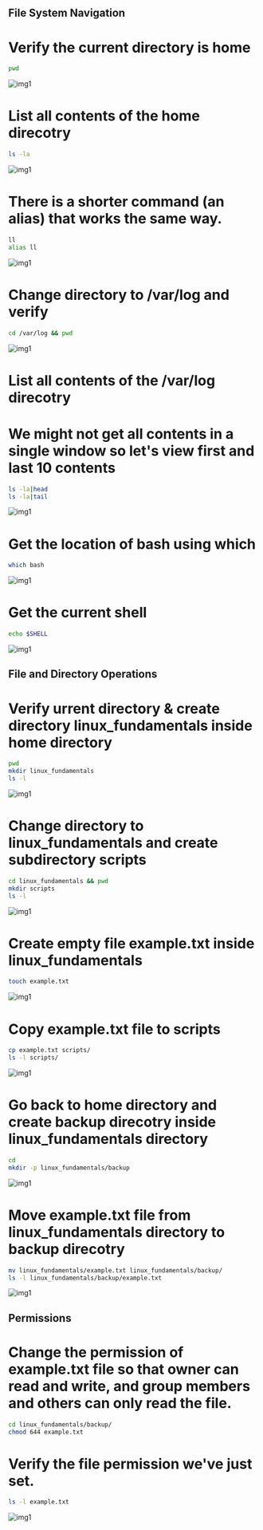 ## File System Navigation

# Verify the current directory is home

```bash
pwd
```
![img1](/assignment02_images/A2S1.png)

# List all contents of the home direcotry

```bash
ls -la
```
![img1](/assignment02_images/A2S2.png)

# There is a shorter command (an alias) that works the same way. 

```bash
ll
alias ll
```
![img1](/assignment02_images/A2S3.png)

# Change directory to /var/log and verify

```bash
cd /var/log && pwd
```
![img1](/assignment02_images/A2S3.png)

# List all contents of the /var/log direcotry 
# We might not get all contents in a single window so let's view first and last 10 contents

```bash
ls -la|head
ls -la|tail
```
![img1](/assignment02_images/A2S4.png)

# Get the location of bash using which

```bash
which bash
```
![img1](/assignment02_images/A2S5.png)

# Get the current shell

```bash
echo $SHELL
```

![img1](/assignment02_images/A2S6.png)

## File and Directory Operations

# Verify urrent directory & create directory linux_fundamentals inside home directory

```bash
pwd
mkdir linux_fundamentals
ls -l
```
![img1](/assignment02_images/A2S7.png)

# Change directory to linux_fundamentals and create subdirectory scripts

```bash
cd linux_fundamentals && pwd
mkdir scripts
ls -l
```
![img1](/assignment02_images/A2S8.png)

# Create empty file example.txt inside linux_fundamentals

```bash
touch example.txt
```
![img1](/assignment02_images/A2S9.png)

# Copy example.txt file to scripts 

```bash
cp example.txt scripts/
ls -l scripts/
```
![img1](/assignment02_images/A2S10.png)

# Go back to home directory and create backup direcotry inside linux_fundamentals directory

```bash
cd
mkdir -p linux_fundamentals/backup
```

![img1](/assignment02_images/A2S11.png)
# Move example.txt file from linux_fundamentals directory to backup direcotry

```bash
mv linux_fundamentals/example.txt linux_fundamentals/backup/
ls -l linux_fundamentals/backup/example.txt 
```
![img1](/assignment02_images/A2S12.png)
## Permissions

# Change the permission of example.txt file so that owner can read and write, and group members and others can only read the file.

```bash
cd linux_fundamentals/backup/
chmod 644 example.txt 
```

# Verify the file permission we've just set.

```bash
ls -l example.txt 
```
![img1](/assignment02_images/A2S13.png)
